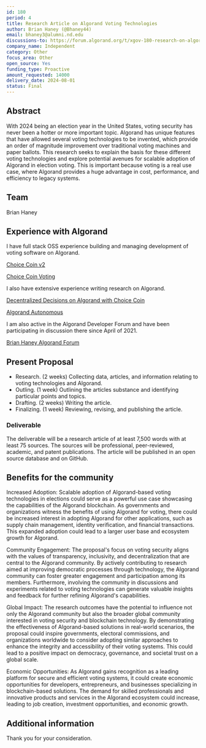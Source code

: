 ```yaml
---
id: 180
period: 4
title: Research Article on Algorand Voting Technologies
author: Brian Haney (@Bhaney44)
email: bhaney3@alumni.nd.edu
discussions-to: https://forum.algorand.org/t/xgov-180-research-on-algorand-voting-technologies/11744
company_name: Independent
category: Other
focus_area: Other
open_source: Yes
funding_type: Proactive
amount_requested: 14000
delivery_date: 2024-08-01
status: Final
---
```


## Abstract
With 2024 being an election year in the United States, voting security has never been a hotter or more important topic. Algorand has unique features that have allowed several voting technologies to be invented, which provide an order of magnitude improvement over traditional voting machines and paper ballots. This research seeks to explain the basis for these different voting technologies and explore potential avenues for scalable adoption of Algorand in election voting. This is important because voting is a real use case, where Algorand provides a huge advantage in cost, performance, and efficiency to legacy systems.

## Team
Brian Haney

## Experience with Algorand
I have full stack OSS experience building and managing development of voting software on Algorand.

<a href= "https://github.com/ChoiceCoin/v2"> Choice Coin v2 </a>

<a href= "https://github.com/ChoiceCoin/Voting"> Choice Coin Voting </a>

I also have extensive experience writing research on Algorand.

<a href="https://papers.ssrn.com/sol3/papers.cfm?abstract_id=3913316"> Decentralized Decisions on Algorand with Choice Coin </a>

<a href="https://papers.ssrn.com/sol3/papers.cfm?abstract_id=3819055"> Algorand Autonomous </a>

I am also active in the Algorand Developer Forum and have been participating in discussion there since April of 2021. 

<a href = "https://forum.algorand.org/u/bhaney44">Brian Haney Algorand Forum</a>

## Present Proposal
- Research. (2 weeks) Collecting data, articles, and information relating to voting technologies and Algorand.
- Outling. (1 week) Outlining the articles substance and identifying particular points and topics.
- Drafting. (2 weeks) Writing the article.
- Finalizing. (1 week) Reviewing, revising, and publishing the article.

### Deliverable
The deliverable will be a research article of at least 7,500 words with at least 75 sources. The sources will be professional, peer-reviewed, academic, and patent publications. The article will be published in an open source database and on GitHub. 

## Benefits for the community
Increased Adoption: Scalable adoption of Algorand-based voting technologies in elections could serve as a powerful use case showcasing the capabilities of the Algorand blockchain. As governments and organizations witness the benefits of using Algorand for voting, there could be increased interest in adopting Algorand for other applications, such as supply chain management, identity verification, and financial transactions. This expanded adoption could lead to a larger user base and ecosystem growth for Algorand.

Community Engagement: The proposal's focus on voting security aligns with the values of transparency, inclusivity, and decentralization that are central to the Algorand community. By actively contributing to research aimed at improving democratic processes through technology, the Algorand community can foster greater engagement and participation among its members. Furthermore, involving the community in discussions and experiments related to voting technologies can generate valuable insights and feedback for further refining Algorand's capabilities.

Global Impact: The research outcomes have the potential to influence not only the Algorand community but also the broader global community interested in voting security and blockchain technology. By demonstrating the effectiveness of Algorand-based solutions in real-world scenarios, the proposal could inspire governments, electoral commissions, and organizations worldwide to consider adopting similar approaches to enhance the integrity and accessibility of their voting systems. This could lead to a positive impact on democracy, governance, and societal trust on a global scale.

Economic Opportunities: As Algorand gains recognition as a leading platform for secure and efficient voting systems, it could create economic opportunities for developers, entrepreneurs, and businesses specializing in blockchain-based solutions. The demand for skilled professionals and innovative products and services in the Algorand ecosystem could increase, leading to job creation, investment opportunities, and economic growth.

## Additional information
Thank you for your consideration.

